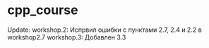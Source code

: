 # cpp_course
Update:
workshop.2: Испрвил ошибки с пунктами 2.7, 2.4 и 2.2 в workshop2.7
workshop.3: Добавлен 3.3

